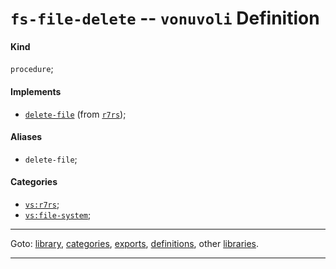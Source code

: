 

<a id='definition__vonuvoli__fs-file-delete'></a>

# `fs-file-delete` -- `vonuvoli` Definition


<a id='definition__vonuvoli__fs-file-delete__kind'></a>

#### Kind

`procedure`;


<a id='definition__vonuvoli__fs-file-delete__implements'></a>

#### Implements

 * [`delete-file`](../../r7rs/definitions/delete-file.md#definition__r7rs__delete-file) (from [`r7rs`](../../r7rs/_index.md#library__r7rs));


<a id='definition__vonuvoli__fs-file-delete__aliases'></a>

#### Aliases

 * `delete-file`;


<a id='definition__vonuvoli__fs-file-delete__categories'></a>

#### Categories

 * [`vs:r7rs`](../../vonuvoli/categories/vs_3a_r7rs.md#category__vonuvoli__vs_3a_r7rs);
 * [`vs:file-system`](../../vonuvoli/categories/vs_3a_file-system.md#category__vonuvoli__vs_3a_file-system);

----

Goto: [library](../../vonuvoli/_index.md#library__vonuvoli), [categories](../../vonuvoli/categories/_index.md#toc__vonuvoli__categories), [exports](../../vonuvoli/exports/_index.md#toc__vonuvoli__exports), [definitions](../../vonuvoli/definitions/_index.md#toc__vonuvoli__definitions), other [libraries](../../_libraries.md#toc__libraries).

----

